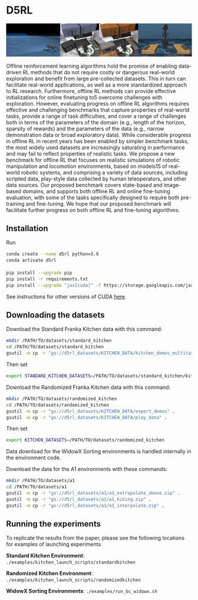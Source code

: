 # D5RL

![image](images/d5rldomains.jpg)

Offline reinforcement learning algorithms hold the promise of enabling data-driven RL methods that do not require costly or dangerous real-world exploration and benefit from large pre-collected datasets. This in turn can facilitate real-world applications, as well as a more standardized approach to RL research. Furthermore, offline RL methods can provide effective initializations for online finetuning to5
overcome challenges with exploration. However, evaluating progress on offline RL algorithms requires effective and challenging benchmarks that capture properties of real-world tasks, provide a range of task difficulties, and cover a range of challenges both in terms of the parameters of the domain (e.g., length of the horizon, sparsity of rewards) and the parameters of the data (e.g., narrow demonstration data or broad exploratory data). While considerable progress in offline RL in recent years has been enabled by simpler benchmark tasks, the most widely used datasets are increasingly saturating in performance and may fail to reflect properties of realistic tasks. We propose a new benchmark for offline RL that focuses on realistic simulations of robotic manipulation and locomotion environments, based on models15
of real-world robotic systems, and comprising a variety of data sources, including scripted data, play-style data collected by human teleoperators, and other data sources. Our proposed benchmark covers state-based and image-based domains, and supports both offline RL and online fine-tuning evaluation, with some of the tasks specifically designed to require both pre-training and fine-tuning. We hope that our proposed benchmark will facilitate further progress on both offline RL and fine-tuning algorithms. 

## Installation

Run
```bash
conda create --name d5rl python=3.9
conda activate d5rl 

pip install --upgrade pip
pip install -r requirements.txt
pip install --upgrade "jax[cuda]" -f https://storage.googleapis.com/jax-releases/jax_releases.html  # Note: wheels only available on linux.
```

See instructions for other versions of CUDA [here](https://github.com/google/jax#pip-installation-gpu-cuda).

## Downloading the datasets

Download the Standard Franka Kitchen data with this command:
```bash
mkdir /PATH/TO/datasets/standard_kitchen
cd /PATH/TO/datasets/standard_kitchen
gsutil -m cp -r "gs://d5rl_datasets/KITCHEN_DATA/kitchen_demos_multitask_lexa_view_and_wrist_npz" .
```
Then set 
```bash
export STANDARD_KITCHEN_DATASETS=/PATH/TO/datasets/standard_kitchen/kitchen_demos_multitask_lexa_view_and_wrist_npz
```

Download the Randomized Franka Kitchen data with this command: 
```bash
mkdir /PATH/TO/datasets/randomized_kitchen
cd /PATH/TO/datasets/randomized_kitchen
gsutil -m cp -r "gs://d5rl_datasets/KITCHEN_DATA/expert_demos" .
gsutil -m cp -r "gs://d5rl_datasets/KITCHEN_DATA/play_data" .
```
Then set 
```bash
export KITCHEN_DATASETS=/PATH/TO/datasets/randomized_kitchen
```

Data download for the WidowX Sorting environments is handled internally in the environment code. 

Download the data for the A1 environments with these commands:
```bash
mkdir /PATH/TO/datasets/a1
cd /PATH/TO/datasets/a1
gsutil -m cp -r "gs://d5rl_datasets/a1/a1_extrapolate_above.zip" .
gsutil -m cp -r "gs://d5rl_datasets/a1/a1_hiking.zip" .
gsutil -m cp -r "gs://d5rl_datasets/a1/a1_interpolate.zip" .
```


## Running the experiments

To replicate the results from the paper, please see the following locations for examples of launching experiments

**Standard Kitchen Environment**: `./examples/kitchen_launch_scripts/standardkitchen`

**Randomized Kitchen Environment**: `./examples/kitchen_launch_scripts/randomizedkitchen`

**WidowX Sorting Environments**: `./examples/run_bc_widowx.sh`



<!-- ## Running the experiments

To replicate the results from the paper, please see the following examples:

### Standard Franka Kitchen 

The following shows how to launch IQL on the standard kitchen environment on the in-distribution evaluation tasks. See `./examples/kitchen_launch_scripts/standardkitchen` for a full list of examples for launching experiments on the standard kitchen environment.

```bash
cd ./examples
conda activate d5rl

unset LD_LIBRARY_PATH
unset LD_PRELOAD
export LD_LIBRARY_PATH=$LD_LIBRARY_PATH:~/.mujoco/mujoco210/bin
export LD_LIBRARY_PATH=$LD_LIBRARY_PATH:$CONDA_PREFIX/lib/
export LD_LIBRARY_PATH=$LD_LIBRARY_PATH:/usr/lib/nvidia-000
export LD_LIBRARY_PATH=$LD_LIBRARY_PATH:/usr/lib/nvidia
export MUJOCO_GL="egl"
export KITCHEN_DATASETS=/PATH/TO/datasets/randomized_kitchen
export STANDARD_KITCHEN_DATASETS=/PATH/TO/datasets/standard_kitchen/kitchen_demos_multitask_lexa_view_and_wrist_npz
export RELAY_POLICY_REPO="./benchmark/domains/relay-policy-learning/adept_envs"

XLA_PYTHON_CLIENT_PREALLOCATE=false python3 -u train_offline_pixels_kitchen.py \
--task "standardkitchen_indistribution" \
--tqdm=true \
--project test_standard_kitchen \
--algorithm iql \
--proprio=true \
--eval_episodes 50 \
--eval_interval 10_000 \
--online_eval_interval 10_000 \
--log_interval 1000 \
--max_gradient_steps 500_000 \
--max_online_gradient_steps 500_000 \
--replay_buffer_size 700_000 \
--batch_size 256 \
--im_size 64 \
--use_wrist_cam=false \
--camera_ids "12" \
--seed 0 
```


### Randomized Franka Kitchen 

The following shows how to launch IQL on the randomized kitchen environment on the in-distribution evaluation tasks using the expert-demo data. See `./examples/kitchen_launch_scripts/randomizedkitchen` for a full list of examples for launching experiments on the randomized kitchen environment.

```bash
cd ./examples
conda activate d5rl

unset LD_LIBRARY_PATH
unset LD_PRELOAD
export LD_LIBRARY_PATH=$LD_LIBRARY_PATH:~/.mujoco/mujoco210/bin
export LD_LIBRARY_PATH=$LD_LIBRARY_PATH:$CONDA_PREFIX/lib/
export LD_LIBRARY_PATH=$LD_LIBRARY_PATH:/usr/lib/nvidia-000
export LD_LIBRARY_PATH=$LD_LIBRARY_PATH:/usr/lib/nvidia
export MUJOCO_GL="egl"
export KITCHEN_DATASETS=/PATH/TO/datasets/randomized_kitchen
export STANDARD_KITCHEN_DATASETS=/PATH/TO/datasets/standard_kitchen/kitchen_demos_multitask_lexa_view_and_wrist_npz
export RELAY_POLICY_REPO="./benchmark/domains/relay-policy-learning/adept_envs"

XLA_PYTHON_CLIENT_PREALLOCATE=false python3 -u train_offline_pixels_randomizedkitchen.py \
--task "randomizedkitchen_indistribution-expert_demos" \
--tqdm=true \
--project bench_randomizedkitchen_debug3 \
--algorithm iql \
--proprio=true \
--eval_episodes 100 \
--eval_interval 50000 \
--online_eval_interval 50000 \
--log_interval 1000 \
--max_gradient_steps 500_000 \
--max_online_gradient_steps 500_000 \
--replay_buffer_size 400_000 \
--batch_size 256 \
--im_size 64 \
--use_wrist_cam=false \
--camera_ids "12" \
--seed 0 
```

### WidowX Sorting Environments

The script found in examples/run_bc_widowx.sh can be used to launch Imitation Learning on the WidowX task. 
```bash
cd ./examples
conda activate d5rl

unset LD_LIBRARY_PATH
unset LD_PRELOAD
export LD_LIBRARY_PATH=$LD_LIBRARY_PATH:~/.mujoco/mujoco210/bin
export LD_LIBRARY_PATH=$LD_LIBRARY_PATH:$CONDA_PREFIX/lib/
export LD_LIBRARY_PATH=$LD_LIBRARY_PATH:/usr/lib/nvidia-000
export LD_LIBRARY_PATH=$LD_LIBRARY_PATH:/usr/lib/nvidia
export MUJOCO_GL="egl"
export KITCHEN_DATASETS=/PATH/TO/datasets/randomized_kitchen
export STANDARD_KITCHEN_DATASETS=/PATH/TO/datasets/standard_kitchen/kitchen_demos_multitask_lexa_view_and_wrist_npz
export RELAY_POLICY_REPO="./benchmark/domains/relay-policy-learning/adept_envs"

datasets=(sorting sorting_pickplace)
actor_lrs=(0.0001)

for dataset in ${datasets[@]}; do
for actor_lr in ${actor_lrs[@]}; do
command="XLA_PYTHON_CLIENT_PREALLOCATE=false python3 examples/launch_train_widowx_bc.py \
--prefix $prefix \
--wandb_project ${proj_name} \
--batch_size 256 \
--encoder impala  \
--actor_lr $actor_lr \
--dataset $dataset \
--seed $seed \
--offline_finetuning_start -1 \
--online_start 10000000000000 \
--max_steps  10000000000000 \
--eval_interval 1000 \
--log_interval 1000 \
--eval_episodes 50 \
--checkpoint_interval 10000000000000"

echo $command

if [ $dry_run -eq 0 ]; then
    eval $command &
    sleep 100
fi

done
done
``` -->
